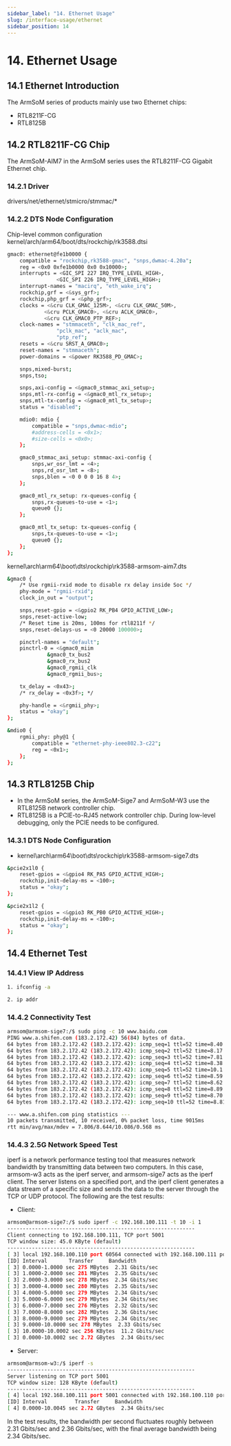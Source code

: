 ```yaml
---
sidebar_label: "14. Ethernet Usage"
slug: /interface-usage/ethernet
sidebar_position: 14
---
```


# 14. Ethernet Usage

## 14.1 Ethernet Introduction

The ArmSoM series of products mainly use two Ethernet chips:

- RTL8211F-CG
- RTL8125B

## 14.2 RTL8211F-CG Chip

The ArmSoM-AIM7 in the ArmSoM series uses the RTL8211F-CG Gigabit Ethernet chip.

### 14.2.1 Driver

drivers/net/ethernet/stmicro/stmmac/*

### 14.2.2 DTS Node Configuration 

Chip-level common configuration kernel/arch/arm64/boot/dts/rockchip/rk3588.dtsi

```bash
gmac0: ethernet@fe1b0000 {
    compatible = "rockchip,rk3588-gmac", "snps,dwmac-4.20a";
    reg = <0x0 0xfe1b0000 0x0 0x10000>;
    interrupts = <GIC_SPI 227 IRQ_TYPE_LEVEL_HIGH>,
                <GIC_SPI 226 IRQ_TYPE_LEVEL_HIGH>;
    interrupt-names = "macirq", "eth_wake_irq";
    rockchip,grf = <&sys_grf>;
    rockchip,php_grf = <&php_grf>;
    clocks = <&cru CLK_GMAC_125M>, <&cru CLK_GMAC_50M>,
            <&cru PCLK_GMAC0>, <&cru ACLK_GMAC0>,
            <&cru CLK_GMAC0_PTP_REF>;
    clock-names = "stmmaceth", "clk_mac_ref",
                "pclk_mac", "aclk_mac",
                "ptp_ref";
    resets = <&cru SRST_A_GMAC0>;
    reset-names = "stmmaceth";
    power-domains = <&power RK3588_PD_GMAC>;

    snps,mixed-burst;
    snps,tso;

    snps,axi-config = <&gmac0_stmmac_axi_setup>;
    snps,mtl-rx-config = <&gmac0_mtl_rx_setup>;
    snps,mtl-tx-config = <&gmac0_mtl_tx_setup>;
    status = "disabled";

    mdio0: mdio {
        compatible = "snps,dwmac-mdio";
        #address-cells = <0x1>;
        #size-cells = <0x0>;
    };

    gmac0_stmmac_axi_setup: stmmac-axi-config {
        snps,wr_osr_lmt = <4>;
        snps,rd_osr_lmt = <8>;
        snps,blen = <0 0 0 0 16 8 4>;
    };

    gmac0_mtl_rx_setup: rx-queues-config {
        snps,rx-queues-to-use = <1>;
        queue0 {};
    };

    gmac0_mtl_tx_setup: tx-queues-config {
        snps,tx-queues-to-use = <1>;
        queue0 {};
    };
};
```

kernel\arch\arm64\boot\dts\rockchip\rk3588-armsom-aim7.dts

```bash
&gmac0 {
    /* Use rgmii-rxid mode to disable rx delay inside Soc */
    phy-mode = "rgmii-rxid";
    clock_in_out = "output";

    snps,reset-gpio = <&gpio2 RK_PB4 GPIO_ACTIVE_LOW>;
    snps,reset-active-low;
    /* Reset time is 20ms, 100ms for rtl8211f */
    snps,reset-delays-us = <0 20000 100000>;

    pinctrl-names = "default";
    pinctrl-0 = <&gmac0_miim
             &gmac0_tx_bus2
             &gmac0_rx_bus2
             &gmac0_rgmii_clk
             &gmac0_rgmii_bus>;

    tx_delay = <0x43>;
    /* rx_delay = <0x3f>; */

    phy-handle = <&rgmii_phy>;
    status = "okay";
};

&mdio0 {
    rgmii_phy: phy@1 {
        compatible = "ethernet-phy-ieee802.3-c22";
        reg = <0x1>;
    };
};
```

## 14.3 RTL8125B Chip

- In the ArmSoM series, the ArmSoM-Sige7 and ArmSoM-W3 use the RTL8125B network controller chip.
- RTL8125B is a PCIE-to-RJ45 network controller chip. During low-level debugging, only the PCIE needs to be configured.

### 14.3.1 DTS Node Configuration

- kernel\arch\arm64\boot\dts\rockchip\rk3588-armsom-sige7.dts

```bash  
&pcie2x1l0 {
    reset-gpios = <&gpio4 RK_PA5 GPIO_ACTIVE_HIGH>;
    rockchip,init-delay-ms = <100>;
    status = "okay";
};

&pcie2x1l2 {
    reset-gpios = <&gpio3 RK_PB0 GPIO_ACTIVE_HIGH>; 
    rockchip,init-delay-ms = <100>;
    status = "okay";
};
```

## 14.4 Ethernet Test

### 14.4.1 View IP Address

```bash
1. ifconfig -a
```

```bash 
2. ip addr
```

### 14.4.2 Connectivity Test

```bash
armsom@armsom-sige7:/$ sudo ping -c 10 www.baidu.com
PING www.a.shifen.com (183.2.172.42) 56(84) bytes of data.
64 bytes from 183.2.172.42 (183.2.172.42): icmp_seq=1 ttl=52 time=8.40 ms
64 bytes from 183.2.172.42 (183.2.172.42): icmp_seq=2 ttl=52 time=8.17 ms
64 bytes from 183.2.172.42 (183.2.172.42): icmp_seq=3 ttl=52 time=7.81 ms
64 bytes from 183.2.172.42 (183.2.172.42): icmp_seq=4 ttl=52 time=8.38 ms
64 bytes from 183.2.172.42 (183.2.172.42): icmp_seq=5 ttl=52 time=10.1 ms
64 bytes from 183.2.172.42 (183.2.172.42): icmp_seq=6 ttl=52 time=8.59 ms
64 bytes from 183.2.172.42 (183.2.172.42): icmp_seq=7 ttl=52 time=8.62 ms
64 bytes from 183.2.172.42 (183.2.172.42): icmp_seq=8 ttl=52 time=8.89 ms
64 bytes from 183.2.172.42 (183.2.172.42): icmp_seq=9 ttl=52 time=8.70 ms
64 bytes from 183.2.172.42 (183.2.172.42): icmp_seq=10 ttl=52 time=8.81 ms

--- www.a.shifen.com ping statistics ---
10 packets transmitted, 10 received, 0% packet loss, time 9015ms
rtt min/avg/max/mdev = 7.806/8.644/10.086/0.568 ms
```

### 14.4.3 2.5G Network Speed Test

iperf is a network performance testing tool that measures network bandwidth by transmitting data between two computers. In this case, armsom-w3 acts as the iperf server, and armsom-sige7 acts as the iperf client. The server listens on a specified port, and the iperf client generates a data stream of a specific size and sends the data to the server through the TCP or UDP protocol. The following are the test results:

- Client:

```bash
armsom@armsom-sige7:/$ sudo iperf -c 192.168.100.111 -t 10 -i 1
-------------------------------------------------------------
Client connecting to 192.168.100.111, TCP port 5001
TCP window size: 45.0 KByte (default)
-------------------------------------------------------------
[ 3] local 192.168.100.110 port 60564 connected with 192.168.100.111 port 5001
[ID] Interval       Transfer     Bandwidth
[ 3] 0.0000-1.0000 sec 275 MBytes  2.31 Gbits/sec
[ 3] 1.0000-2.0000 sec 281 MBytes  2.35 Gbits/sec
[ 3] 2.0000-3.0000 sec 278 MBytes  2.34 Gbits/sec
[ 3] 3.0000-4.0000 sec 280 MBytes  2.35 Gbits/sec
[ 3] 4.0000-5.0000 sec 279 MBytes  2.34 Gbits/sec
[ 3] 5.0000-6.0000 sec 279 MBytes  2.34 Gbits/sec
[ 3] 6.0000-7.0000 sec 276 MBytes  2.32 Gbits/sec
[ 3] 7.0000-8.0000 sec 282 MBytes  2.36 Gbits/sec
[ 3] 8.0000-9.0000 sec 279 MBytes  2.34 Gbits/sec
[ 3] 9.0000-10.0000 sec 278 MBytes  2.33 Gbits/sec
[ 3] 10.0000-10.0002 sec 256 KBytes  11.2 Gbits/sec
[ 3] 0.0000-10.0002 sec 2.72 GBytes  2.34 Gbits/sec
```

- Server:

```bash
armsom@armsom-w3:/$ iperf -s
-------------------------------------------------------------
Server listening on TCP port 5001
TCP window size: 128 KByte (default)
-------------------------------------------------------------
[ 4] local 192.168.100.111 port 5001 connected with 192.168.100.110 port 60564
[ID] Interval         Transfer     Bandwidth
[ 4] 0.0000-10.0045 sec 2.72 GBytes  2.34 Gbits/sec
```

In the test results, the bandwidth per second fluctuates roughly between 2.31 Gbits/sec and 2.36 Gbits/sec, with the final average bandwidth being 2.34 Gbits/sec.